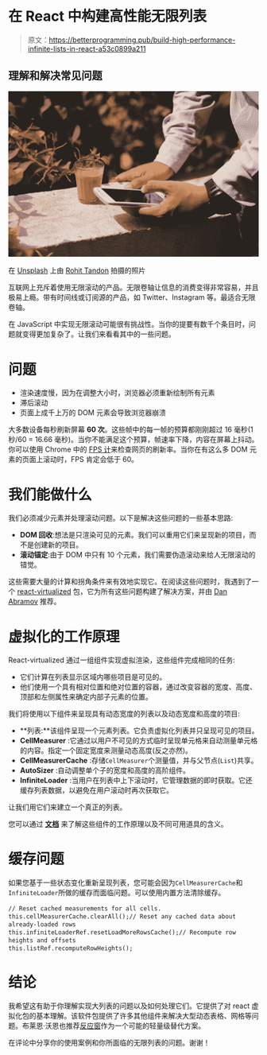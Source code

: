 # 在 React 中构建高性能无限列表

> 原文：<https://betterprogramming.pub/build-high-performance-infinite-lists-in-react-a53c0899a211>

## 理解和解决常见问题

![](img/43e8b92e22332bf6300c4c345836d791.png)

在 [Unsplash](https://unsplash.com/photos/Mkh2La9fEDY) 上由 [Rohit Tandon](https://unsplash.com/@rohittandon) 拍摄的照片

互联网上充斥着使用无限滚动的产品。无限卷轴让信息的消费变得非常容易，并且极易上瘾。带有时间线或订阅源的产品，如 Twitter、Instagram 等。最适合无限卷轴。

在 JavaScript 中实现无限滚动可能很有挑战性。当你的提要有数千个条目时，问题就变得更加复杂了。让我们来看看其中的一些问题。

# 问题

*   渲染速度慢，因为在调整大小时，浏览器必须重新绘制所有元素
*   滞后滚动
*   页面上成千上万的 DOM 元素会导致浏览器崩溃

大多数设备每秒刷新屏幕 **60 次**。这些帧中的每一帧的预算都刚刚超过 16 毫秒(1 秒/60 = 16.66 毫秒)。当你不能满足这个预算，帧速率下降，内容在屏幕上抖动。你可以使用 Chrome 中的 [FPS 计](https://developer.chrome.com/devtools/docs/rendering-settings)来检查网页的刷新率。当你在有这么多 DOM 元素的页面上滚动时，FPS 肯定会低于 60。

# 我们能做什么

我们必须减少元素并处理滚动问题。以下是解决这些问题的一些基本思路:

*   **DOM 回收**:想法是只渲染可见的元素。我们可以重用它们来呈现新的项目，而不是创建新的项目。
*   **滚动锚定**:由于 DOM 中只有 10 个元素，我们需要伪造滚动来给人无限滚动的错觉。

这些需要大量的计算和拐角条件来有效地实现它。在阅读这些问题时，我遇到了一个 [react-virtualized](https://github.com/bvaughn/react-virtualized) 包，它为所有这些问题构建了解决方案，并由 [Dan Abramov](https://twitter.com/dan_abramov/status/716369503291105283) 推荐。

# 虚拟化的工作原理

React-virtualized 通过一组组件实现虚拟渲染，这些组件完成相同的任务:

*   它们计算在列表显示区域内哪些项目是可见的。
*   他们使用一个具有相对位置和绝对位置的容器，通过改变容器的宽度、高度、顶部和左侧属性来确定内部子元素的位置。

我们将使用以下组件来呈现具有动态宽度的列表以及动态宽度和高度的项目:

*   **列表:**该组件呈现一个元素列表。它负责虚拟化列表并只呈现可见的项目。
*   **CellMeasurer** :它通过以用户不可见的方式临时呈现单元格来自动测量单元格的内容。指定一个固定宽度来测量动态高度(反之亦然)。
*   **CellMeasurerCache** :存储`CellMeasurer`个测量值，并与父节点(`List`)共享。
*   **AutoSizer** :自动调整单个子的宽度和高度的高阶组件。
*   **InfiniteLoader** :当用户在列表中上下滚动时，它管理数据的即时获取。它还缓存列表数据，以避免在用户滚动时再次获取它。

让我们用它们来建立一个真正的列表。

您可以通过 [**文档**](https://github.com/bvaughn/react-virtualized/tree/master/docs#documentation) 来了解这些组件的工作原理以及不同可用道具的含义。

# 缓存问题

如果您基于一些状态变化重新呈现列表，您可能会因为`CellMeasurerCache`和`InfiniteLoader`所做的缓存而面临问题。可以使用内置方法清除缓存。

```
// Reset cached measurements for all cells.
this.cellMeasurerCache.clearAll();// Reset any cached data about already-loaded rows
this.infiniteLoaderRef.resetLoadMoreRowsCache();// Recompute row heights and offsets
this.listRef.recomputeRowHeights();
```

# 结论

我希望这有助于你理解实现大列表的问题以及如何处理它们。它提供了对 react 虚拟化包的基本理解。该软件包提供了许多其他组件来解决大型动态表格、网格等问题。布莱恩·沃恩也推荐[反应窗](https://github.com/bvaughn/react-window)作为一个可能的轻量级替代方案。

在评论中分享你的使用案例和你所面临的无限列表的问题。谢谢！